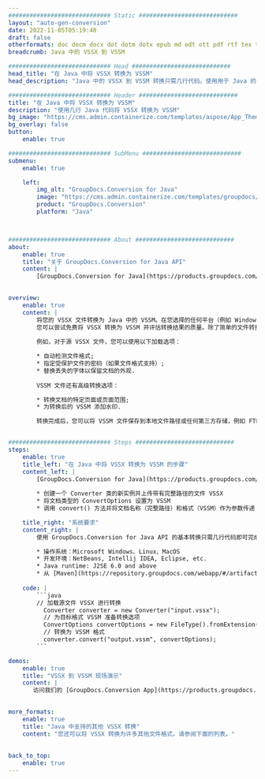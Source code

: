 ```yaml
---
############################# Static ############################
layout: "auto-gen-conversion"
date: 2022-11-05T05:19:40
draft: false
otherformats: doc docm docx dot dotm dotx epub md odt ott pdf rtf tex txt vdx vsdm vsdx vssm vssx vstm vstx vsx vtx xps
breadcrumb: Java 中的 VSSX 到 VSSM

############################# Head ############################
head_title: "在 Java 中将 VSSX 转换为 VSSM"
head_description: "Java 中的 VSSX 到 VSSM 转换只需几行代码。使用用于 Java 的 GroupDocs 文档转换 API 转换 160 多种文件格式"

############################# Header ############################
title: "在 Java 中将 VSSX 转换为 VSSM"
description: "使用几行 Java 代码将 VSSX 转换为 VSSM"
bg_image: "https://cms.admin.containerize.com/templates/aspose/App_Themes/V3/images/bg/header1.png"
bg_overlay: false
button:
    enable: true

############################# SubMenu ############################
submenu:
    enable: true

    left:
        img_alt: "GroupDocs.Conversion for Java"
        image: "https://cms.admin.containerize.com/templates/groupdocs/images/product-logos/90x90-noborder/groupdocs-conversion-java.png"
        product: "GroupDocs.Conversion"
        platform: "Java"



############################# About ############################
about:
    enable: true
    title: "关于 GroupDocs.Conversion for Java API"
    content: |
        [GroupDocs.Conversion for Java](https://products.groupdocs.com/conversion/java/) 是一种高级文件格式转换 API，用于在 Microsoft Office、OpenDocument、PDF、HTML、电子邮件、CAD 等流行图像和文档格式之间进行转换。只需几行代码即可完成更多工作。本机 API 会自动检测原始文档的格式，并提供许多选项来自定义转换后的文档。除了从文档中提取信息的功能外，它还默认支持将转换结果缓存到本地磁盘。但是，任何类型的缓存存储都可以通过实施适当的接口来支持 - Amazon S3、Dropbox、Google Drive、Windows Azure、Reddis 或任何其他接口。
    

overview:
    enable: true
    content: |
        将您的 VSSX 文件转换为 Java 中的 VSSM。在您选择的任何平台（例如 Windows、Linux、macOS）上，只需几行 Java 代码。
        您可以尝试免费将 VSSX 转换为 VSSM 并评估转换结果的质量。除了简单的文件转换脚本外，您还可以尝试更复杂的选项来加载 VSSX 源文件并存储 VSSM 输出。 
        
        例如，对于源 VSSX 文件，您可以使用以下加载选项：

        * 自动检测文件格式;
        * 指定受保护文件的密码（如果文件格式支持）;
        * 替换丢失的字体以保留文档的外观.
        
        VSSM 文件还有高级转换选项：

        * 转换文档的特定页面或页面范围;
        * 为转换后的 VSSM 添加水印.

        转换完成后，您可以将 VSSM 文件保存到本地文件路径或任何第三方存储，例如 FTP、Amazon S3、Google Drive、Dropbox 等。请注意 - 转换 VSSX到 VSSM，您不需要安装任何额外的软件，例如 MS Office、Open Office、Adobe Acrobat Reader 等。


############################# Steps ############################
steps:
    enable: true
    title_left: "在 Java 中将 VSSX 转换为 VSSM 的步骤"
    content_left: |
        [GroupDocs.Conversion for Java](https://products.groupdocs.com/conversion/java/) 允许开发人员使用几行代码轻松地将 VSSX 文件转换为 VSSM。
        
        * 创建一个 Converter 类的新实例并上传带有完整路径的文件 VSSX
        * 将文档类型的 ConvertOptions 设置为 VSSM
        * 调用 convert() 方法并将文档名称（完整路径）和格式（VSSM）作为参数传递

    title_right: "系统要求"
    content_right: |
        使用 GroupDocs.Conversion for Java API 的基本转换只需几行代码即可完成。所有主要平台和操作系统都支持我们的 API。在执行以下代码之前，请确保您的系统上安装了以下先决条件。

        * 操作系统：Microsoft Windows、Linux、MacOS
        * 开发环境：NetBeans, Intellij IDEA, Eclipse, etc.
        * Java runtime: J2SE 6.0 and above
        * 从 [Maven](https://repository.groupdocs.com/webapp/#/artifacts/browse/tree/General/repo/com/groupdocs/groupdocs-conversion) 获取最新的 GroupDocs.Conversion for Java
         
    code: |
        ```java    
        // 加载源文件 VSSX 进行转换
          Converter converter = new Converter("input.vssx");
          // 为目标格式 VSSM 准备转换选项
          ConvertOptions convertOptions = new FileType().fromExtension("vssm").getConvertOptions();
          // 转换为 VSSM 格式
          converter.convert("output.vssm", convertOptions);
        ```

demos:
    enable: true
    title: "VSSX 到 VSSM 现场演示"
    content: |
       访问我们的 [GroupDocs.Conversion App](https://products.groupdocs.app/conversion/family) 网站并立即尝试 VSSX 到 VSSM 转换。免费演示具有以下好处
          

more_formats:
    enable: true
    title: "Java 中支持的其他 VSSX 转换"
    content: "您还可以将 VSSX 转换为许多其他文件格式。请参阅下面的列表。"
       
       
back_to_top:
    enable: true
---
```

